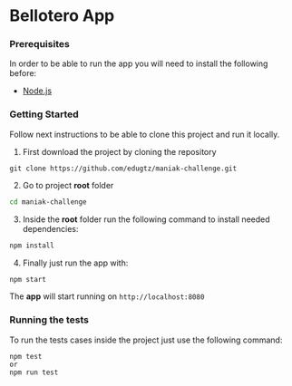 # Bellotero App

### Prerequisites

In order to be able to run the app you will need to install the following before:

 - [Node.js](https://nodejs.org/en/)


### Getting Started
Follow next instructions to be able to clone this project and run it locally.

1. First download the project by cloning the repository
```
git clone https://github.com/edugtz/maniak-challenge.git
```

2. Go to project **root** folder
```bash
cd maniak-challenge
```

3. Inside the **root** folder run the following command to install needed dependencies:
```bash
npm install
```

4. Finally just run the app with:
```bash
npm start
```

The **app** will start running on `http://localhost:8080`

### Running the tests

To run the tests cases inside the project just use the following command:

```
npm test 
or 
npm run test
```
